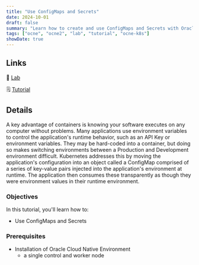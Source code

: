 ```yaml
---
title: "Use ConfigMaps and Secrets"
date: 2024-10-01
draft: false
summary: "Learn how to create and use ConfigMaps and Secrets with Oracle Cloud Native Environment."
tags: ["ocne", "ocne2", "lab", "tutorial", "ocne-k8s"]
showDate: true
---
```


## Links

:crescent_moon: [Lab](https://luna.oracle.com/lab/14984256-1691-4d7a-8468-6ff38b6253ad)

:spiral_notepad: [Tutorial](https://docs.oracle.com/en/learn/ocne-configmap)

## Details

A key advantage of containers is knowing your software executes on any computer without problems. Many applications use environment variables to control the application's runtime behavior, such as an API Key or environment variables. They may be hard-coded into a container, but doing so makes switching environments between a Production and Development environment difficult. Kubernetes addresses this by moving the application's configuration into an object called a ConfigMap comprised of a series of key-value pairs injected into the application's environment at runtime. The application then consumes these transparently as though they were environment values in their runtime environment.

### Objectives

In this tutorial, you'll learn how to:

- Use ConfigMaps and Secrets

### Prerequisites

- Installation of Oracle Cloud Native Environment
   - a single control and worker node
